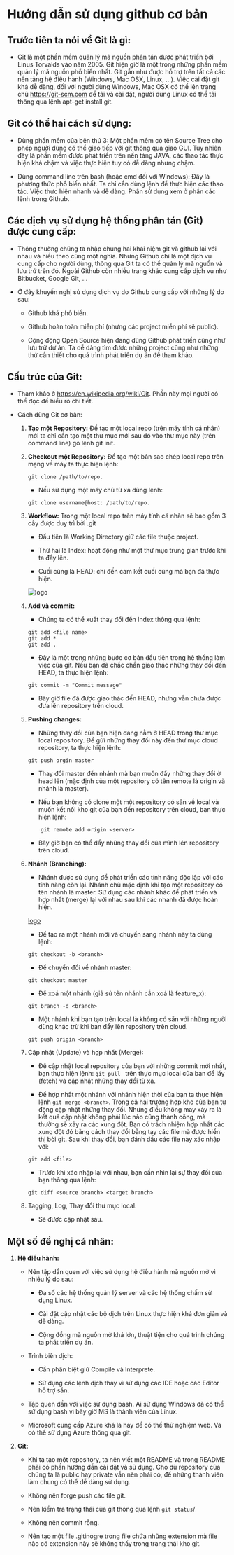 # Hướng dẫn sử dụng github cơ bản

## Trước tiên ta nói về Git là gì:

+ Git là một phần mềm quản lý mã nguồn phân tán được phát triển bởi Linus Torvalds  vào năm 2005. Git hiện giờ là một trong những phần mềm quản lý mã nguồn phổ biến nhất. Git gần như được hỗ trợ trên tất cả các nền tảng hệ điều hành (Windows, Mac OSX, Linux, ...). Việc cài đặt git khá dễ dàng, đối với người dùng Windows, Mac OSX có thể lên trang chủ https://git-scm.com để tải và cài đặt, người dùng Linux có thể tải thông qua lệnh apt-get install git.

## Git có thể hai cách sử dụng:

+ Dùng phần mềm của bên thứ 3: Một phần mềm có tên Source Tree cho phép người dùng có thể giao tiếp với git thông qua giao GUI. Tuy nhiên đây là phần mềm được phát triển trên nền tảng JAVA, các thao tác thực hiện khá chậm và việc thực hiện tuy có dễ dàng nhưng chậm.

+ Dùng command line trên bash (hoặc cmd đối với Windows): Đây là phương thức phổ biến nhất. Ta chỉ cần dùng lệnh để thực hiện các thao tác. Việc thực hiện nhanh và dễ dàng. Phần sử dụng xem ở phần các lệnh trong Github.

## Các dịch vụ sử dụng hệ thống phân tán (Git) được cung cấp:

+ Thông thường chúng ta nhập chung hai khái niệm git và github lại với nhau và hiểu theo cùng một nghĩa. Nhưng Github chỉ là một dịch vụ cung cấp cho người dùng, thông qua Git ta có thể quản lý mã nguồn và lưu trữ trên đó. Ngoài Github còn nhiều trang khác cung cấp dịch vụ như Bitbucket, Google Git, ...

+ Ở đây khuyến nghị sử dụng dịch vụ do Github cung cấp với những lý do sau:

	+ Github khá phổ biến.

	+ Github hoàn toàn miễn phí (nhưng các project miễn phí sẽ public).

	+ Cộng động Open Source hiện đang dùng Github phát triển cũng như lưu trữ dự án. Ta dễ dàng tìm được những project cũng như những thứ cần thiết cho quá trình phát triển dự án để tham khảo.

## Cấu trúc của Git:

+ Tham khảo ở https://en.wikipedia.org/wiki/Git. Phần này mọi người có thể đọc để hiểu rõ chi tiết.

+ Cách dùng Git cơ bản:
	1. **Tạo một Repository:** Để tạo một local repo (trên máy tính cá nhân) mới ta chỉ cần tạo một thư mục mới sau đó vào thư mục này (trên command line) gõ lệnh git init.
	2. **Checkout một Repository:** Để tạo một bản sao chép local repo trên mạng về máy ta thực hiện lệnh:
	
		```git
		git clone /path/to/repo.
		```
		
		+ Nếu sử dụng một máy chủ từ xa dùng lệnh:
		
		```git
		git clone username@host: /path/to/repo.
		```
		
	3. **Workflow:**  Trong một local repo trên máy tính cá nhân sẽ bao gồm 3 cây được duy trì bởi .git
		+ Đầu tiên là Working Directory giữ các file thuộc project.

		+ Thứ hai là Index: hoạt động như một thư mục trung gian trước khi ta đẩy lên.

		+ Cuối cùng là HEAD: chỉ đến cam kết cuối cùng mà bạn đã thực hiện.

		![logo](https://github.com/truongthanhdat/MyDocumentations/blob/master/images/Workflow.png)
		
	4. **Add và commit:**
	
		+ Chúng ta có thể xuất thay đổi đến Index thông qua lệnh:

		```git
		git add <file name>
		git add *
		git add .
		```
		
		+ Đây là một trong những bước cơ bản đầu tiên trong hệ thống làm việc của git. Nếu bạn đã chắc chắn giao thác những thay đổi đến HEAD, ta thực hiện lệnh:
		
		```git
		git commit -m "Commit message"
		```
		
		+ Bây giờ file đã được giao thác đến HEAD, nhưng vẫn chưa được đưa lên repository trên cloud.

	5. **Pushing changes:**
		
		+ Những thay đổi của bạn hiện đang nằm ở HEAD trong thư mục local repository. Để gửi những thay đổi này đến thư mục cloud repository, ta thực hiện lệnh:
		
		```git
		git push orgin master
		```
		
		+ Thay đổi master đến nhánh mà bạn muốn đẩy những thay đổi ở head lên (mặc định của một repository có tên remote là origin và nhánh là master).

		+ Nếu bạn không có clone một một repository có sẵn về local và muốn kết nối kho git của bạn đến repository trên cloud, bạn thực hiện lệnh:
		```git
			git remote add origin <server>
		```
		
		+ Bây giờ bạn có thể đẩy những thay đổi của mình lên repository trên cloud.

	6. **Nhánh (Branching):**

		+ Nhánh được sử dụng để phát triển các tính năng độc lập với các tính năng còn lại. Nhánh chủ mặc định khi tạo một repository có tên nhánh là master. Sử dụng các nhánh khác để phát triển và hợp nhất (merge) lại với nhau sau khi các nhanh đã được hoàn hiện.

		[logo](!)
		
		+ Để tạo ra một nhánh mới và chuyển sang nhánh này ta dùng lệnh:
		
		```git
		git checkout -b <branch>
		```
		
		+ Để chuyển đổi về nhánh master:

		```git
		git checkout master
		```
		
		+ Để xoá một nhánh (giả sử tên nhánh cần xoá là feature_x):

		```git
		git branch -d <branch>
		```
		
		+ Một nhánh khi bạn tạo trên local là không có sẵn với những người dùng khác trừ khi bạn đẩy lên repository trên cloud.

		```git
		git push origin <branch>
		```
		
	7. Cập nhật (Update) và hợp nhất (Merge):

		+ Để cập nhật local repository của bạn với những commit mới nhất, bạn thực hiện lệnh:	```git pull ``` trên thực mục local của bạn để lấy (fetch) và cập nhật những thay đổi từ xa.

		+ Để hợp nhất một nhánh với nhánh hiện thời của bạn ta thực hiện lệnh ``` git merge <branch> ```. Trong cả hai trường hợp kho của bạn tự động cập nhật những thay đổi. Nhưng điều không may xảy ra là kết quả cập nhật không phải lúc nào cũng thành công, mà thường sẽ xảy ra các xung đột. Bạn có trách nhiệm hợp nhất các xung đột đó bằng cách thay đổi bằng tay các file mà được hiển thị bời git. Sau khi thay đổi, bạn đánh dấu các file này xác nhập với:
	
		```git
		git add <file>
		```
	
		+ Trước khi xác nhập lại với nhau, bạn cần nhìn lại sự thay đổi của bạn thông qua lệnh:
			
		```git
		git diff <source branch> <target branch>
		```
			
	8. Tagging, Log, Thay đổi thư mục local:

		+ Sẽ được cập nhật sau.
	
## Một số đề nghị cá nhân:


1. **Hệ điều hành:**

	+ Nên tập dần quen với việc sử dụng hệ điều hành mã nguồn mở vì nhiều lý do sau:
		
		+ Đa số các hệ thống quản lý server và các hệ thống chấm sử dụng Linux.

		+ Cài đặt cập nhật các bộ dịch trên Linux thực hiện khá đơn giản và dễ dàng.

		+ Cộng đồng mã nguồn mở khá lớn, thuật tiện cho quá trình chúng ta phát triển dự án.

	+ Trình biên dịch:
	
		+ Cần phân biệt giữ Compile và Interprete.

		+ Sử dụng các lệnh dịch thay vì sử dụng các IDE hoặc các Editor hỗ trợ sắn.

	
	+ Tập quen dần với việc sử dụng bash. Ai sử dụng Windows đã có thể sử dụng bash vì bây giờ MS là thành viên của Linux.

	+ Microsoft cung cấp Azure khá là hay để có thể thử nghiệm web. Và có thể sử dụng Azure thông qua git.

2. **Git:**

	+ Khi ta tạo một repository, ta nên viết một README và trong README phải có phần hướng dẫn cài đặt và sử dụng. Cho dù repository của chúng ta là public hay private vẫn nên phải có, để những thành viên làm chung có thể dễ dàng sử dụng.
	
	+ Không nên forge push các file git.

	+ Nên kiểm tra trạng thái của git thông qua lệnh ```git status```/

	+ Không nên commit rỗng.

	+ Nên tạo một file .gitinogre trong file chứa những extension mà file nào có extension này sẽ không thấy trong trạng thái kho git.
